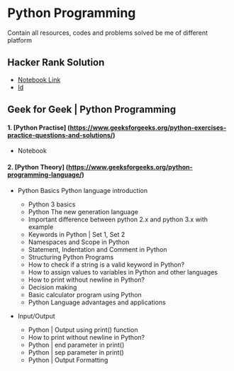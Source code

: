 # Python Programming
Contain all resources, codes and problems solved be me of different platform


## Hacker Rank Solution
* [Notebook Link](https://drive.google.com/file/d/1F5lQiU5ruqgkJWTftnMlPQmhEyETKssf/view?usp=sharing)
* [Id](https://www.hackerrank.com/vg11072001)


## Geek for Geek | Python Programming 

#### 1. [Python Practise] (https://www.geeksforgeeks.org/python-exercises-practice-questions-and-solutions/)
* Notebook

#### 2. [Python Theory] (https://www.geeksforgeeks.org/python-programming-language/)
* Python Basics
Python language introduction
    * Python 3 basics
    * Python The new generation language
    * Important difference between python 2.x and python 3.x with example
    * Keywords in Python | Set 1, Set 2
    * Namespaces and Scope in Python
    * Statement, Indentation and Comment in Python
    * Structuring Python Programs
    * How to check if a string is a valid keyword in Python?
    * How to assign values to variables in Python and other languages
    * How to print without newline in Python?
    * Decision making
    * Basic calculator program using Python
    * Python Language advantages and applications
    
 * Input/Output
    * Python | Output using print() function
    * How to print without newline in Python?
    * Python | end parameter in print()
    * Python | sep parameter in print()
    * Python | Output Formatting
